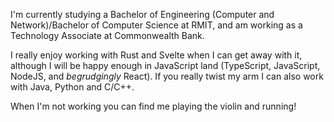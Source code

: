 I'm currently studying a Bachelor of Engineering (Computer and Network)/Bachelor of
Computer Science at RMIT, and am working as a Technology Associate at Commonwealth
Bank.

I really enjoy working with Rust and Svelte when I can get away with it, although I
will be happy enough in JavaScript land (TypeScript, JavaScript, NodeJS, and
*begrudgingly* React). If you really twist my arm I can also work with Java, Python
and C/C++.

When I'm not working you can find me playing the violin and running!
